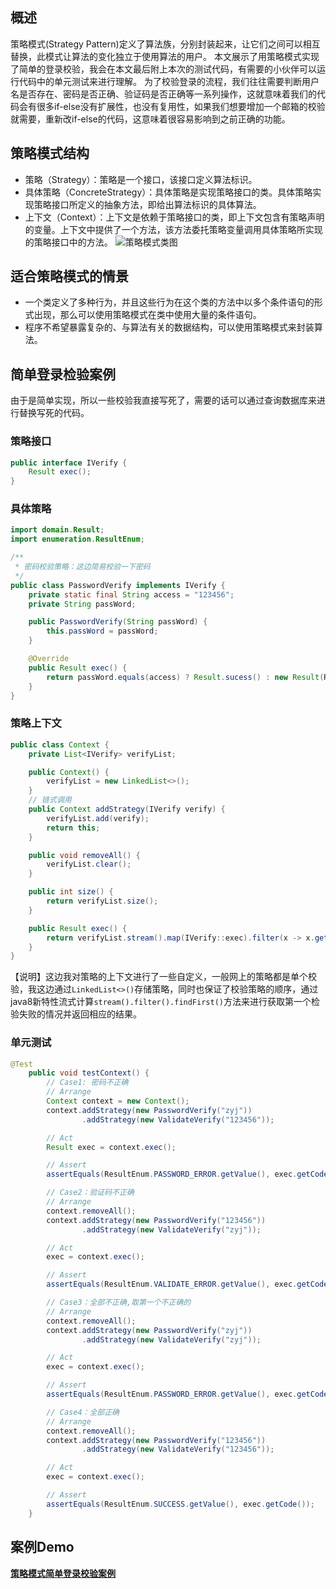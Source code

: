## 概述
  策略模式(Strategy Pattern)定义了算法族，分别封装起来，让它们之间可以相互替换，此模式让算法的变化独立于使用算法的用户。
  本文展示了用策略模式实现了简单的登录校验，我会在本文最后附上本次的测试代码，有需要的小伙伴可以运行代码中的单元测试来进行理解。
  为了校验登录的流程，我们往往需要判断用户名是否存在、密码是否正确、验证码是否正确等一系列操作，这就意味着我们的代码会有很多if-else没有扩展性，也没有复用性，如果我们想要增加一个邮箱的校验就需要，重新改if-else的代码，这意味着很容易影响到之前正确的功能。

## 策略模式结构
- 策略（Strategy）：策略是一个接口，该接口定义算法标识。
- 具体策略（ConcreteStrategy）：具体策略是实现策略接口的类。具体策略实现策略接口所定义的抽象方法，即给出算法标识的具体算法。
- 上下文（Context）：上下文是依赖于策略接口的类，即上下文包含有策略声明的变量。上下文中提供了一个方法，该方法委托策略变量调用具体策略所实现的策略接口中的方法。
![策略模式类图](https://molzhao-pic.oss-cn-beijing.aliyuncs.com/2020-07-20/%E7%AD%96%E7%95%A5%E6%A8%A1%E5%BC%8F%E7%B1%BB%E5%9B%BE.png)

## 适合策略模式的情景
- 一个类定义了多种行为，并且这些行为在这个类的方法中以多个条件语句的形式出现，那么可以使用策略模式在类中使用大量的条件语句。
- 程序不希望暴露复杂的、与算法有关的数据结构，可以使用策略模式来封装算法。

## 简单登录检验案例
由于是简单实现，所以一些校验我直接写死了，需要的话可以通过查询数据库来进行替换写死的代码。
### 策略接口
```java
public interface IVerify {
    Result exec();
}
```

### 具体策略
```java
import domain.Result;
import enumeration.ResultEnum;

/**
 * 密码校验策略：这边简易校验一下密码
 */
public class PasswordVerify implements IVerify {
    private static final String access = "123456";
    private String passWord;

    public PasswordVerify(String passWord) {
        this.passWord = passWord;
    }

    @Override
    public Result exec() {
        return passWord.equals(access) ? Result.sucess() : new Result(ResultEnum.PASSWORD_ERROR);
    }
}
```

### 策略上下文
```java
public class Context {
    private List<IVerify> verifyList;

    public Context() {
        verifyList = new LinkedList<>();
    }
	// 链式调用
    public Context addStrategy(IVerify verify) {
        verifyList.add(verify);
        return this;
    }

    public void removeAll() {
        verifyList.clear();
    }

    public int size() {
        return verifyList.size();
    }

    public Result exec() {
        return verifyList.stream().map(IVerify::exec).filter(x -> x.getCode() >= 400).findFirst().orElse(Result.sucess());
    }
}
```
【说明】这边我对策略的上下文进行了一些自定义，一般网上的策略都是单个校验，我这边通过`LinkedList<>()`存储策略，同时也保证了校验策略的顺序，通过java8新特性流式计算`stream().filter().findFirst()`方法来进行获取第一个检验失败的情况并返回相应的结果。

### 单元测试
```java
@Test
    public void testContext() {
        // Case1: 密码不正确
        // Arrange
        Context context = new Context();
        context.addStrategy(new PasswordVerify("zyj"))
                .addStrategy(new ValidateVerify("123456"));

        // Act
        Result exec = context.exec();

        // Assert
        assertEquals(ResultEnum.PASSWORD_ERROR.getValue(), exec.getCode());

        // Case2：验证码不正确
        // Arrange
        context.removeAll();
        context.addStrategy(new PasswordVerify("123456"))
                .addStrategy(new ValidateVerify("zyj"));

        // Act
        exec = context.exec();

        // Assert
        assertEquals(ResultEnum.VALIDATE_ERROR.getValue(), exec.getCode());

        // Case3：全部不正确,取第一个不正确的
        // Arrange
        context.removeAll();
        context.addStrategy(new PasswordVerify("zyj"))
                .addStrategy(new ValidateVerify("zyj"));

        // Act
        exec = context.exec();

        // Assert
        assertEquals(ResultEnum.PASSWORD_ERROR.getValue(), exec.getCode());

        // Case4：全部正确
        // Arrange
        context.removeAll();
        context.addStrategy(new PasswordVerify("123456"))
                .addStrategy(new ValidateVerify("123456"));

        // Act
        exec = context.exec();

        // Assert
        assertEquals(ResultEnum.SUCCESS.getValue(), exec.getCode());
    }
```

## 案例Demo
**[策略模式简单登录校验案例](https://github.com/Normcorer/StrategyValidate.git)**
